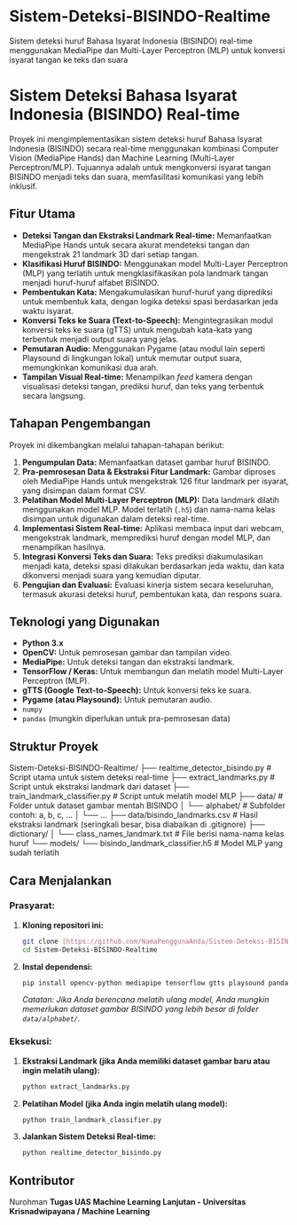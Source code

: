 # Sistem-Deteksi-BISINDO-Realtime
Sistem deteksi huruf Bahasa Isyarat Indonesia (BISINDO) real-time menggunakan MediaPipe dan Multi-Layer Perceptron (MLP) untuk konversi isyarat tangan ke teks dan suara

# Sistem Deteksi Bahasa Isyarat Indonesia (BISINDO) Real-time
Proyek ini mengimplementasikan sistem deteksi huruf Bahasa Isyarat Indonesia (BISINDO) secara real-time menggunakan kombinasi Computer Vision (MediaPipe Hands) dan Machine Learning (Multi-Layer Perceptron/MLP). Tujuannya adalah untuk mengkonversi isyarat tangan BISINDO menjadi teks dan suara, memfasilitasi komunikasi yang lebih inklusif.

## Fitur Utama
* **Deteksi Tangan dan Ekstraksi Landmark Real-time:** Memanfaatkan MediaPipe Hands untuk secara akurat mendeteksi tangan dan mengekstrak 21 landmark 3D dari setiap tangan.
* **Klasifikasi Huruf BISINDO:** Menggunakan model Multi-Layer Perceptron (MLP) yang terlatih untuk mengklasifikasikan pola landmark tangan menjadi huruf-huruf alfabet BISINDO.
* **Pembentukan Kata:** Mengakumulasikan huruf-huruf yang diprediksi untuk membentuk kata, dengan logika deteksi spasi berdasarkan jeda waktu isyarat.
* **Konversi Teks ke Suara (Text-to-Speech):** Mengintegrasikan modul konversi teks ke suara (gTTS) untuk mengubah kata-kata yang terbentuk menjadi output suara yang jelas.
* **Pemutaran Audio:** Menggunakan Pygame (atau modul lain seperti Playsound di lingkungan lokal) untuk memutar output suara, memungkinkan komunikasi dua arah.
* **Tampilan Visual Real-time:** Menampilkan *feed* kamera dengan visualisasi deteksi tangan, prediksi huruf, dan teks yang terbentuk secara langsung.

## Tahapan Pengembangan
Proyek ini dikembangkan melalui tahapan-tahapan berikut:
1.  **Pengumpulan Data:** Memanfaatkan dataset gambar huruf BISINDO.
2.  **Pra-pemrosesan Data & Ekstraksi Fitur Landmark:** Gambar diproses oleh MediaPipe Hands untuk mengekstrak 126 fitur landmark per isyarat, yang disimpan dalam format CSV.
3.  **Pelatihan Model Multi-Layer Perceptron (MLP):** Data landmark dilatih menggunakan model MLP. Model terlatih (`.h5`) dan nama-nama kelas disimpan untuk digunakan dalam deteksi real-time.
4.  **Implementasi Sistem Real-time:** Aplikasi membaca input dari webcam, mengekstrak landmark, memprediksi huruf dengan model MLP, dan menampilkan hasilnya.
5.  **Integrasi Konversi Teks dan Suara:** Teks prediksi diakumulasikan menjadi kata, deteksi spasi dilakukan berdasarkan jeda waktu, dan kata dikonversi menjadi suara yang kemudian diputar.
6.  **Pengujian dan Evaluasi:** Evaluasi kinerja sistem secara keseluruhan, termasuk akurasi deteksi huruf, pembentukan kata, dan respons suara.

## Teknologi yang Digunakan
* **Python 3.x**
* **OpenCV:** Untuk pemrosesan gambar dan tampilan video.
* **MediaPipe:** Untuk deteksi tangan dan ekstraksi landmark.
* **TensorFlow / Keras:** Untuk membangun dan melatih model Multi-Layer Perceptron (MLP).
* **gTTS (Google Text-to-Speech):** Untuk konversi teks ke suara.
* **Pygame (atau Playsound):** Untuk pemutaran audio.
* `numpy`
* `pandas` (mungkin diperlukan untuk pra-pemrosesan data)

## Struktur Proyek
Sistem-Deteksi-BISINDO-Realtime/
├── realtime_detector_bisindo.py # Script utama untuk sistem deteksi real-time
├── extract_landmarks.py         # Script untuk ekstraksi landmark dari dataset
├── train_landmark_classifier.py # Script untuk melatih model MLP
├── data/                        # Folder untuk dataset gambar mentah BISINDO
│   └── alphabet/                # Subfolder contoh: a, b, c, ...
│       └── ...
├── data/bisindo_landmarks.csv   # Hasil ekstraksi landmark (seringkali besar, bisa diabaikan di .gitignore)
├── dictionary/
│   └── class_names_landmark.txt # File berisi nama-nama kelas huruf
└── models/
└── bisindo_landmark_classifier.h5 # Model MLP yang sudah terlatih

## Cara Menjalankan
### Prasyarat:
1.  **Kloning repositori ini:**
    ```bash
    git clone [https://github.com/NamaPenggunaAnda/Sistem-Deteksi-BISINDO-Realtime.git](https://github.com/NamaPenggunaAnda/Sistem-Deteksi-BISINDO-Realtime.git)
    cd Sistem-Deteksi-BISINDO-Realtime
    ```
2.  **Instal dependensi:**
    ```bash
    pip install opencv-python mediapipe tensorflow gtts playsound pandas # playsound untuk lokal
    ```
    *Catatan: Jika Anda berencana melatih ulang model, Anda mungkin memerlukan dataset gambar BISINDO yang lebih besar di folder `data/alphabet/`.*

### Eksekusi:
1.  **Ekstraksi Landmark (jika Anda memiliki dataset gambar baru atau ingin melatih ulang):**
    ```bash
    python extract_landmarks.py
    ```
2.  **Pelatihan Model (jika Anda ingin melatih ulang model):**
    ```bash
    python train_landmark_classifier.py
    ```
3.  **Jalankan Sistem Deteksi Real-time:**
    ```bash
    python realtime_detector_bisindo.py
    ```

## Kontributor
Nurohman
**Tugas UAS Machine Learning Lanjutan - Universitas Krisnadwipayana / Machine Learning**

